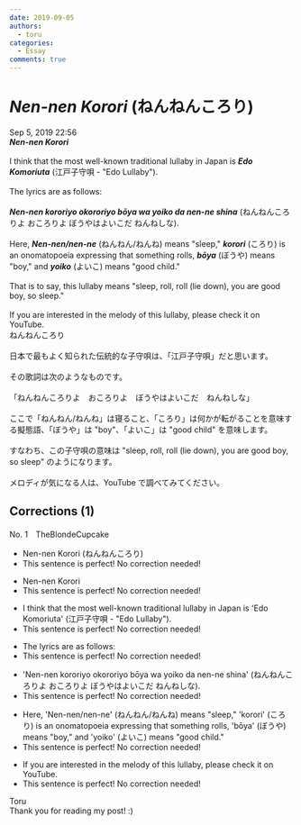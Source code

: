 ```yaml
---
date: 2019-09-05
authors:
  - toru
categories:
  - Essay
comments: true
---
```


# <strong><em>Nen-nen Korori</strong></em> (ねんねんころり)
<div class="date">Sep 5, 2019 22:56</div>
<div id="post"><div id="body_show_ori">
<strong><em>Nen-nen Korori</strong></em><br/><br/>I think that the most well-known traditional lullaby in Japan is <strong><em>Edo Komoriuta</em></strong> (江戸子守唄 - "Edo Lullaby").<br/><br/>The lyrics are as follows:<br/><br/><strong><em>Nen-nen kororiyo okororiyo bōya wa yoiko da nen-ne shina</em></strong> (ねんねんころりよ おころりよ ぼうやはよいこだ ねんねしな).<br/><br/>Here, <strong><em>Nen-nen/nen-ne</em></strong> (ねんねん/ねんね) means "sleep," <strong><em>korori</em></strong> (ころり) is an onomatopoeia expressing that something rolls, <strong><em>bōya</em></strong> (ぼうや) means "boy," and <strong><em>yoiko</em></strong> (よいこ) means "good child."<br/><br/>That is to say, this lullaby means "sleep, roll, roll (lie down), you are good boy, so sleep."<br/><br/>If you are interested in the melody of this lullaby, please check it on YouTube.
</div></div>

<!-- more -->

<div id="post_ja"><div id="body_show_mo">
ねんねんころり<br/><br/>日本で最もよく知られた伝統的な子守唄は、「江戸子守唄」だと思います。<br/><br/>その歌詞は次のようなものです。<br/><br/>「ねんねんころりよ　おころりよ　ぼうやはよいこだ　ねんねしな」<br/><br/>ここで「ねんねん/ねんね」は寝ること、「ころり」は何かが転がることを意味する擬態語、「ぼうや」は "boy"、「よいこ」は "good child" を意味します。<br/><br/>すなわち、この子守唄の意味は "sleep, roll, roll (lie down), you are good boy, so sleep" のようになります。<br/><br/>メロディが気になる人は、YouTube で調べてみてください。
</div></div>

## Corrections (1)
<div id="block"><div class="first_name"> No. 1　<span class="just_name">TheBlondeCupcake</span></div><div id="block2">
<ul class="correction_field">
<li class="incorrect">Nen-nen Korori (ねんねんころり)</li>
<li class="corrected perfect">This sentence is perfect! No correction needed!</li>
</ul>
<ul class="correction_field">
<li class="incorrect">Nen-nen Korori</li>
<li class="corrected perfect">This sentence is perfect! No correction needed!</li>
</ul>
<ul class="correction_field">
<li class="incorrect">I think that the most well-known traditional lullaby in Japan is 'Edo Komoriuta' (江戸子守唄 - "Edo Lullaby").</li>
<li class="corrected perfect">This sentence is perfect! No correction needed!</li>
</ul>
<ul class="correction_field">
<li class="incorrect">The lyrics are as follows:</li>
<li class="corrected perfect">This sentence is perfect! No correction needed!</li>
</ul>
<ul class="correction_field">
<li class="incorrect">'Nen-nen kororiyo okororiyo bōya wa yoiko da nen-ne shina' (ねんねんころりよ おころりよ ぼうやはよいこだ ねんねしな).</li>
<li class="corrected perfect">This sentence is perfect! No correction needed!</li>
</ul>
<ul class="correction_field">
<li class="incorrect">Here, 'Nen-nen/nen-ne' (ねんねん/ねんね) means "sleep," 'korori' (ころり) is an onomatopoeia expressing that something rolls, 'bōya' (ぼうや) means "boy," and 'yoiko' (よいこ) means "good child."</li>
<li class="corrected perfect">This sentence is perfect! No correction needed!</li>
</ul>
<ul class="correction_field">
<li class="incorrect">If you are interested in the melody of this lullaby, please check it on YouTube.</li>
<li class="corrected perfect">This sentence is perfect! No correction needed!</li>
</ul>
</div><div class="name"><span class="just_name">Toru</span><br>
Thank you for reading my post! :)
</div>
</div>
